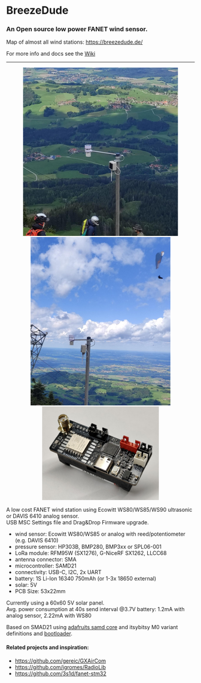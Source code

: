 # BreezeDude
### An Open source low power FANET wind sensor.

Map of almost all wind stations: https://breezedude.de/

For more info and docs see the [Wiki](https://github.com/thezenox/breezedude/wiki)

----
<p align="center">
  <img src="hardware/1.jpg" height="450" title="Breezedude Windstation">
  <img src="hardware/2.jpg" height="450" alt="Breezedude Windstation"> <br>
  <img src="hardware/mini_v2.jpg" height="250" alt="Breezedude PCB">
</p>

A low cost FANET wind station using Ecowitt WS80/WS85/WS90 ultrasonic or DAVIS 6410 analog sensor.     
USB MSC Settings file and Drag&Drop Firmware upgrade. 

- wind sensor: Ecowitt WS80/WS85 or analog with reed/potentiometer (e.g. DAVIS 6410)
- pressure sensor: HP303B, BMP280, BMP3xx or SPL06-001
- LoRa module: RFM95W (SX1276), G-NiceRF SX1262, LLCC68
- antenna connector: SMA
- microcontroller: SAMD21
- connectivity: USB-C, I2C, 2x UART
- battery: 1S Li-Ion 16340 750mAh (or 1-3x 18650 external)
- solar: 5V
- PCB Size: 53x22mm

Currently using a 60x60 5V solar panel.     
Avg. power consumption at 40s send interval @3.7V battery: 1.2mA with analog sensor, 2.22mA with WS80
 
Based on SMAD21 using [adafruits samd core](https://github.com/adafruit/ArduinoCore-samd) and itsybitsy M0 variant definitions and [bootloader](https://github.com/adafruit/uf2-samdx1).     

#### Related projects and inspiration:
* https://github.com/gereic/GXAirCom
* https://github.com/jgromes/RadioLib
* https://github.com/3s1d/fanet-stm32
